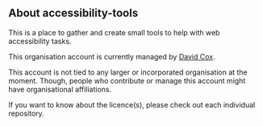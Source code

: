 ## About accessibility-tools

This is a place to gather and create small tools to help with web accessibility tasks.

This organisation account is currently managed by [David Cox](https://github.com/davidc-gds).

This account is not tied to any larger or incorporated organisation at the moment. Though, people who contribute or manage this account might have organisational affiliations.

If you want to know about the licence(s), please check out each individual repository.
